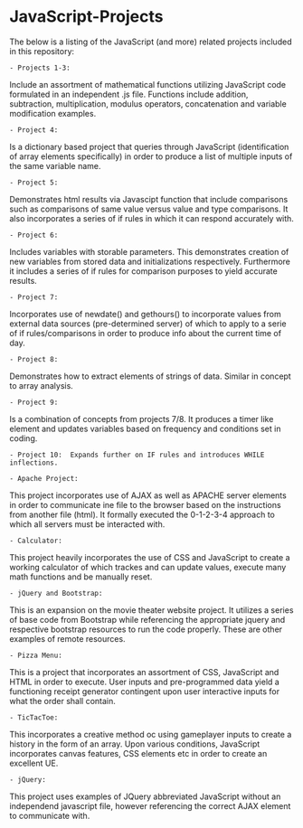 # JavaScript-Projects



The below is a listing of the JavaScript (and more) related projects included in this repository:

    - Projects 1-3: 
    
Include an assortment of mathematical functions utilizing JavaScript code formulated in an independent .js file.  Functions include addition, subtraction, multiplication, modulus operators, concatenation and variable modification examples.

    - Project 4:  
Is a dictionary based project that queries through JavaScript (identification of array elements specifically) in order to produce a list of multiple inputs of the same variable name.

    - Project 5:  
Demonstrates html results via Javascipt function that include comparisons such as comparisons of same value versus value and type comparisons.  It also incorporates a series of if rules in which it can respond accurately with.
    
    - Project 6:  
Includes variables with storable parameters.  This demonstrates creation of new variables from stored data and initializations respectively.  Furthermore it includes a series of if rules for comparison purposes to yield accurate results.
    
    - Project 7:  
Incorporates use of newdate() and gethours() to incorporate values from external data sources (pre-determined server) of which to apply to a serie of if rules/comparisons in order to produce info about the current time of day.
    
    - Project 8:  
Demonstrates how to extract elements of strings of data.  Similar in concept to array analysis.
    
    - Project 9:  
Is a combination of concepts from projects 7/8.  It produces a timer like element and updates variables based on frequency and conditions set in coding.
    
    - Project 10:  Expands further on IF rules and introduces WHILE inflections.
    
    - Apache Project:  
This project incorporates use of AJAX as well as APACHE server elements in order to communicate ine file to the browser based on the instructions from another file (html).  It formally executed the 0-1-2-3-4 approach to which all servers must be interacted with.
    
    - Calculator:  
This project heavily incorporates the use of CSS and JavaScript to create a working calculator of which trackes and can update values, execute many math functions and be manually reset.
    
    - jQuery and Bootstrap:  
This is an expansion on the movie theater website project.  It utilizes a series of base code from Bootstrap while referencing the appropriate jquery and respective bootstrap resources to run the code properly.  These are other examples of remote resources.
    
    - Pizza Menu:  
This is a project that incorporates an assortment of CSS, JavaScript and HTML in order to execute.  User inputs and pre-programmed data yield a functioning receipt generator contingent upon user interactive inputs for what the order shall contain.
    
    - TicTacToe:  
This incorporates a creative method oc using gameplayer inputs to create a history in the form of an array.  Upon various conditions, JavaScript incorporates canvas features, CSS elements etc in order to create an excellent UE.
    
    - jQuery:  
This project uses examples of JQuery abbreviated JavaScript without an independend javascript file, however referencing the correct AJAX element to communicate with.
